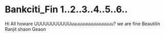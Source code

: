 # Bankciti_Fin 1..2..3..4..5..6..
Hi All
howare UUUUUUUUUUUuuuuuuuuuuuuuuuu?
we are fine
Beautilin Ranjit shaon Geaon
